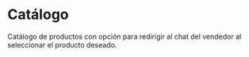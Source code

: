 # Catálogo

Catálogo de productos con opción para redirigir al chat del vendedor al seleccionar el producto deseado.
